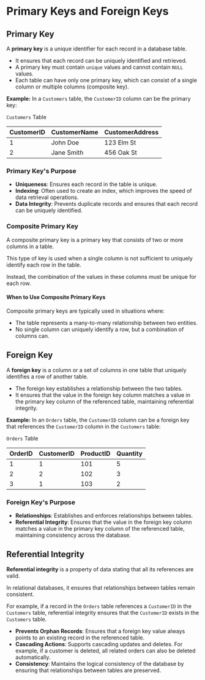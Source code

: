 # Primary Keys and Foreign Keys

## Primary Key

A **primary key** is a unique identifier for each record in a database table.&#x20;

* It ensures that each record can be uniquely identified and retrieved.&#x20;
* A primary key must contain `unique` values and cannot contain `NULL` values.&#x20;
* Each table can have only one primary key, which can consist of a single column or multiple columns (composite key).

**Example:** In a `Customers` table, the `CustomerID` column can be the primary key:

`Customers` Table

| CustomerID | CustomerName | CustomerAddress |
| ---------- | ------------ | --------------- |
| 1          | John Doe     | 123 Elm St      |
| 2          | Jane Smith   | 456 Oak St      |

### Primary Key's Purpose

* **Uniqueness**: Ensures each record in the table is unique.
* **Indexing**: Often used to create an index, which improves the speed of data retrieval operations.
* **Data Integrity**: Prevents duplicate records and ensures that each record can be uniquely identified.

### Composite Primary Key

A composite primary key is a primary key that consists of two or more columns in a table.&#x20;

This type of key is used when a single column is not sufficient to uniquely identify each row in the table.&#x20;

Instead, the combination of the values in these columns must be unique for each row.

#### When to Use Composite Primary Keys

Composite primary keys are typically used in situations where:

* The table represents a many-to-many relationship between two entities.
* No single column can uniquely identify a row, but a combination of columns can.

## Foreign Key

A **foreign key** is a column or a set of columns in one table that uniquely identifies a row of another table.&#x20;

* The foreign key establishes a relationship between the two tables.&#x20;
* It ensures that the value in the foreign key column matches a value in the primary key column of the referenced table, maintaining referential integrity.

**Example:** In an `Orders` table, the `CustomerID` column can be a foreign key that references the `CustomerID` column in the `Customers` table:

`Orders` Table

| OrderID | CustomerID | ProductID | Quantity |
| ------- | ---------- | --------- | -------- |
| 1       | 1          | 101       | 5        |
| 2       | 2          | 102       | 3        |
| 3       | 1          | 103       | 2        |

### Foreign Key's Purpose

* **Relationships**: Establishes and enforces relationships between tables.
* **Referential Integrity**: Ensures that the value in the foreign key column matches a value in the primary key column of the referenced table, maintaining consistency across the database.

## Referential Integrity

**Referential integrity** is a property of data stating that all its references are valid.&#x20;

In relational databases, it ensures that relationships between tables remain consistent.&#x20;

For example, if a record in the `Orders` table references a `CustomerID` in the `Customers` table, referential integrity ensures that the `CustomerID` exists in the `Customers` table.

* **Prevents Orphan Records**: Ensures that a foreign key value always points to an existing record in the referenced table.
* **Cascading Actions**: Supports cascading updates and deletes. For example, if a customer is deleted, all related orders can also be deleted automatically.
* **Consistency**: Maintains the logical consistency of the database by ensuring that relationships between tables are preserved.
